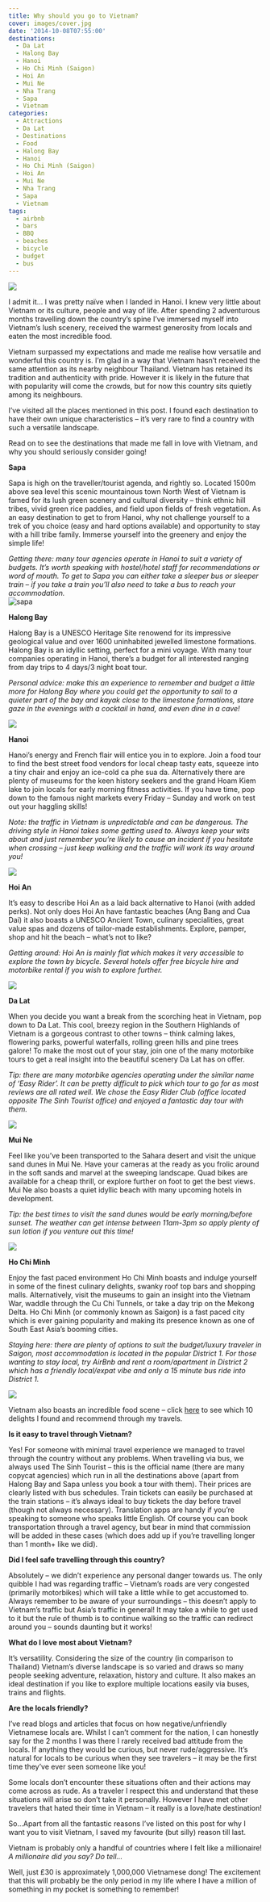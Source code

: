 ```yaml
---
title: Why should you go to Vietnam?
cover: images/cover.jpg
date: '2014-10-08T07:55:00'
destinations:
  - Da Lat
  - Halong Bay
  - Hanoi
  - Ho Chi Minh (Saigon)
  - Hoi An
  - Mui Ne
  - Nha Trang
  - Sapa
  - Vietnam
categories:
  - Attractions
  - Da Lat
  - Destinations
  - Food
  - Halong Bay
  - Hanoi
  - Ho Chi Minh (Saigon)
  - Hoi An
  - Mui Ne
  - Nha Trang
  - Sapa
  - Vietnam
tags:
  - airbnb
  - bars
  - BBQ
  - beaches
  - bicycle
  - budget
  - bus
---
```

![](images/meinhanoi.jpg)

I admit it… I was pretty naïve when I landed in Hanoi. I knew very little about Vietnam or its culture, people and way of life. After spending 2 adventurous months travelling down the country’s spine I’ve immersed myself into Vietnam’s lush scenery, received the warmest generosity from locals and eaten the most incredible food.

Vietnam surpassed my expectations and made me realise how versatile and wonderful this country is. I’m glad in a way that Vietnam hasn’t received the same attention as its nearby neighbour Thailand. Vietnam has retained its tradition and authenticity with pride. However it is likely in the future that with popularity will come the crowds, but for now this country sits quietly among its neighbours.

I’ve visited all the places mentioned in this post. I found each destination to have their own unique characteristics – it’s very rare to find a country with such a versatile landscape.

Read on to see the destinations that made me fall in love with Vietnam, and why you should seriously consider going!

**Sapa**

Sapa is high on the traveller/tourist agenda, and rightly so. Located 1500m above sea level this scenic mountainous town North West of Vietnam is famed for its lush green scenery and cultural diversity – think ethnic hill tribes, vivid green rice paddies, and field upon fields of fresh vegetation. As an easy destination to get to from Hanoi, why not challenge yourself to a trek of you choice (easy and hard options available) and opportunity to stay with a hill tribe family. Immerse yourself into the greenery and enjoy the simple life!

_Getting there: many tour agencies operate in Hanoi to suit a variety of budgets. It’s worth speaking with hostel/hotel staff for recommendations or word of mouth. To get to Sapa you can either take a sleeper bus or sleeper train – if you take a train you’ll also need to take a bus to reach your accommodation._  
![sapa](images/sapa.jpg)



**Halong Bay**

Halong Bay is a UNESCO Heritage Site renowend for its impressive geological value and over 1600 uninhabited jewelled limestone formations. Halong Bay is an idyllic setting, perfect for a mini voyage. With many tour companies operating in Hanoi, there’s a budget for all interested ranging from day trips to 4 days/3 night boat tour.

_Personal advice: make this an experience to remember and budget a little more for Halong Bay where you could get the opportunity to sail to a quieter part of the bay and kayak close to the limestone formations, stare gaze in the evenings with a cocktail in hand, and even dine in a cave!_

![](images/halongbay.jpg)



**Hanoi**

Hanoi’s energy and French flair will entice you in to explore. Join a food tour to find the best street food vendors for local cheap tasty eats, squeeze into a tiny chair and enjoy an ice-cold ca phe sua da. Alternatively there are plenty of museums for the keen history seekers and the grand Hoam Kiem lake to join locals for early morning fitness activities. If you have time, pop down to the famous night markets every Friday – Sunday and work on test out your haggling skills!

_Note: the traffic in Vietnam is unpredictable and can be dangerous. The driving style in Hanoi takes some getting used to. Always keep your wits about and just remember you’re likely to cause an incident if you hesitate when crossing – just keep walking and the traffic will work its way around you!_

![](images/hanoi.jpg)



**Hoi An**

It’s easy to describe Hoi An as a laid back alternative to Hanoi (with added perks). Not only does Hoi An have fantastic beaches (Ang Bang and Cua Dai) it also boasts a UNESCO Ancient Town, culinary specialities, great value spas and dozens of tailor-made establishments. Explore, pamper, shop and hit the beach – what’s not to like?

_Getting around: Hoi An is mainly flat which makes it very accessible to explore the town by bicycle. Several hotels offer free bicycle hire and motorbike rental if you wish to explore further._

![](images/hoian.jpg)



**Da Lat**

When you decide you want a break from the scorching heat in Vietnam, pop down to Da Lat. This cool, breezy region in the Southern Highlands of Vietnam is a gorgeous contrast to other towns – think calming lakes, flowering parks, powerful waterfalls, rolling green hills and pine trees galore! To make the most out of your stay, join one of the many motorbike tours to get a real insight into the beautiful scenery Da Lat has on offer.

_Tip: there are many motorbike agencies operating under the similar name of ‘Easy Rider’. It can be pretty difficult to pick which tour to go for as most reviews are all rated well. We chose the Easy Rider Club (office located opposite The Sinh Tourist office) and enjoyed a fantastic day tour with them._

![](images/dalat.jpg)



**Mui Ne**

Feel like you’ve been transported to the Sahara desert and visit the unique sand dunes in Mui Ne. Have your cameras at the ready as you frolic around in the soft sands and marvel at the sweeping landscape. Quad bikes are available for a cheap thrill, or explore further on foot to get the best views. Mui Ne also boasts a quiet idyllic beach with many upcoming hotels in development.

_Tip: the best times to visit the sand dunes would be early morning/before sunset. The weather can get intense between 11am-3pm so apply plenty of sun lotion if you venture out this time!_

![](images/muine.jpg)

**Ho Chi Minh**

Enjoy the fast paced environment Ho Chi Minh boasts and indulge yourself in some of the finest culinary delights, swanky roof top bars and shopping malls. Alternatively, visit the museums to gain an insight into the Vietnam War, waddle through the Cu Chi Tunnels, or take a day trip on the Mekong Delta. Ho Chi Minh (or commonly known as Saigon) is a fast paced city which is ever gaining popularity and making its presence known as one of South East Asia’s booming cities.

_Staying here: there are plenty of options to suit the budget/luxury traveler in Saigon, most accommodation is located in the popular District 1. For those wanting to stay local, try AirBnb and rent a room/apartment in District 2 which has a friendly local/expat vibe and only a 15 minute bus ride into District 1._

![](images/hochiminh.jpg)

Vietnam also boasts an incredible food scene – click [here](/posts/2014-10-what-to-eat-in-vietnam-try-these-10-delights "What to eat in Vietnam? Try these 10 delights") to see which 10 delights I found and recommend through my travels.

**Is it easy to travel through Vietnam?**

Yes! For someone with minimal travel experience we managed to travel through the country without any problems. When travelling via bus, we always used The Sinh Tourist – this is the official name (there are many copycat agencies) which run in all the destinations above (apart from Halong Bay and Sapa unless you book a tour with them). Their prices are clearly listed with bus schedules. Train tickets can easily be purchased at the train stations – it’s always ideal to buy tickets the day before travel (though not always necessary). Translation apps are handy if you’re speaking to someone who speaks little English. Of course you can book transportation through a travel agency, but bear in mind that commission will be added in these cases (which does add up if you’re travelling longer than 1 month+ like we did).

**Did I feel safe travelling through this country?**

Absolutely – we didn’t experience any personal danger towards us. The only quibble I had was regarding traffic – Vietnam’s roads are very congested (primarily motorbikes) which will take a little while to get accustomed to. Always remember to be aware of your surroundings – this doesn’t apply to Vietnam’s traffic but Asia’s traffic in general! It may take a while to get used to it but the rule of thumb is to continue walking so the traffic can redirect around you – sounds daunting but it works!

**What do I love most about Vietnam?**

It’s versatility. Considering the size of the country (in comparison to Thailand) Vietnam’s diverse landscape is so varied and draws so many people seeking adventure, relaxation, history and culture. It also makes an ideal destination if you like to explore multiple locations easily via buses, trains and flights.

**Are the locals friendly?**

I’ve read blogs and articles that focus on how negative/unfriendly Vietnamese locals are. Whilst I can’t comment for the nation, I can honestly say for the 2 months I was there I rarely received bad attitude from the locals. If anything they would be curious, but never rude/aggressive. It’s natural for locals to be curious when they see travelers – it may be the first time they’ve ever seen someone like you!

Some locals don’t encounter these situations often and their actions may come across as rude. As a traveler I respect this and understand that these situations will arise so don’t take it personally. However I have met other travelers that hated their time in Vietnam – it really is a love/hate destination!

So…Apart from all the fantastic reasons I’ve listed on this post for why I want you to visit Vietnam, I saved my favourite (but silly) reason till last.

Vietnam is probably only a handful of countries where I felt like a millionaire! _A millionaire did you say? Do tell…_

Well, just £30 is approximately 1,000,000 Vietnamese dong! The excitement that this will probably be the only period in my life where I have a million of something in my pocket is something to remember!
